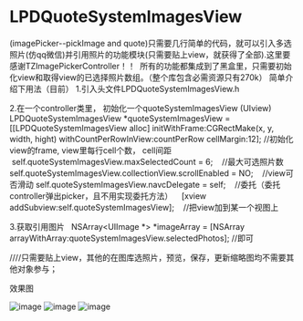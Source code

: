 # LPDQuoteSystemImagesView
(imagePicker--pickImage and quote)只需要几行简单的代码，就可以引入多选照片(仿qq微信)并引用照片的功能模块(只需要贴上view，就获得了全部).这里要感谢TZImagePickerController！！  所有的功能都集成到了黑盒里，只需要初始化view和取得view的已选择照片数组。（整个库包含必需资源只有270k）
简单介绍下用法（目前）
1.引入头文件LPDQuoteSystemImagesView.h

2.在一个controller类里， 初始化一个quoteSystemImagesView (UIview)
LPDQuoteSystemImagesView *quoteSystemImagesView = [[LPDQuoteSystemImagesView alloc] initWithFrame:CGRectMake(x, y, width, hight) withCountPerRowInView:countPerRow cellMargin:12];
//初始化view的frame, view里每行cell个数， cell间距
    self.quoteSystemImagesView.maxSelectedCount = 6; 
    //最大可选照片数
     self.quoteSystemImagesView.collectionView.scrollEnabled = NO;
    //view可否滑动 
    self.quoteSystemImagesView.navcDelegate = self;
    //委托（委托controller弹出picker，且不用实现委托方法）
    [xview addSubview:self.quoteSystemImagesView];
    //把view加到某一个视图上
    
3.获取引用图片  
 NSArray<UIImage *> *imageArray = [NSArray arrayWithArray:quoteSystemImagesView.selectedPhotos];
 //即可
 
 ////只需要贴上view，其他的在图库选照片，预览，保存，更新缩略图均不需要其他对象参与；
 
效果图

![image](https://github.com/Assuner-Lee/LPDQuoteSystemImagesView/blob/master/效果图1.jpg)
![image](https://github.com/Assuner-Lee/LPDQuoteSystemImagesView/blob/master/效果图2.PNG)
![image](https://github.com/Assuner-Lee/LPDQuoteSystemImagesView/blob/master/效果图3.PNG)
